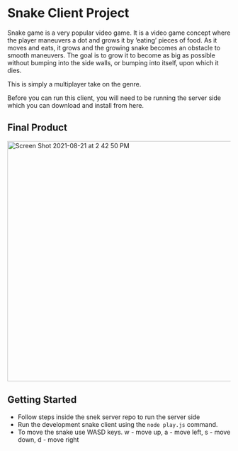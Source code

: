 # Snake Client Project

Snake game is a very popular video game. It is a video game concept where the player maneuvers a dot and grows it by ‘eating’ pieces of food. As it moves and eats, it grows and the growing snake becomes an obstacle to smooth maneuvers. The goal is to grow it to become as big as possible without bumping into the side walls, or bumping into itself, upon which it dies.

This is simply a multiplayer take on the genre.

Before you can run this client, you will need to be running the server side which you can download and install from here. 

## Final Product

<img width="542" alt="Screen Shot 2021-08-21 at 2 42 50 PM" src="https://user-images.githubusercontent.com/84300358/130332085-4abd3730-6eea-4f62-b7e4-8a5e728aaa16.png">

## Getting Started

- Follow steps inside the snek server repo to run the server side
- Run the development snake client using the `node play.js` command.
- To move the snake use WASD keys. 
  w - move up,
  a - move left,
  s - move down,
  d - move right
